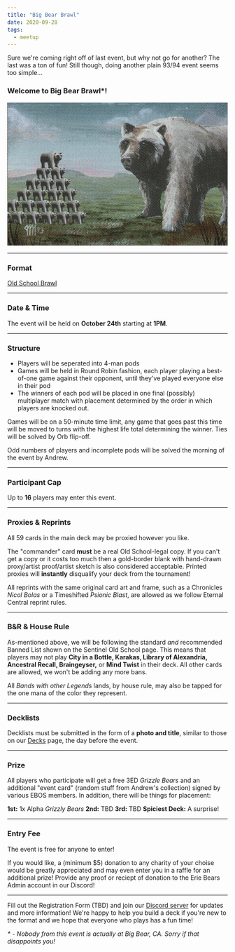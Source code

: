 ```yaml
---
title: "Big Bear Brawl"
date: 2020-09-28
tags:
  - meetup
---
```


Sure we're coming right off of last event, but why not go for another? The last was a ton of fun! Still though, doing another plain 93/94 event seems too simple...

### Welcome to Big Bear Brawl*!

![BBB](/assets/images/bigbearbrawl.png)

---

### Format
[Old School Brawl](https://sentineloldschoolmtg.com/old-school-brawl-a-93-94-commander-variant/)

---

### Date & Time
The event will be held on **October 24th** starting at **1PM**.

---

### Structure
* Players will be seperated into 4-man pods
* Games will be held in Round Robin fashion, each player playing a best-of-one game against their opponent, until they've played everyone else in their pod
* The winners of each pod will be placed in one final (possibly) multiplayer match with placement determined by the order in which players are knocked out.

Games will be on a 50-minute time limit, any game that goes past this time will be moved to turns with the highest life total determining the winner. Ties will be solved by Orb flip-off.

Odd numbers of players and incomplete pods will be solved the morning of the event by Andrew.

---

### Participant Cap
Up to **16** players may enter this event.

---

### Proxies & Reprints
All 59 cards in the main deck may be proxied however you like.

The "commander" card **must** be a real Old School-legal copy. If you can't get a copy or it costs too much then a gold-border blank with hand-drawn proxy/artist proof/artist sketch is also considered acceptable. Printed proxies will **instantly** disqualify your deck from the tournament!

All reprints with the same original card art and frame, such as a Chronicles *Nicol Bolas* or a Timeshifted *Psionic Blast*, are allowed as we follow Eternal Central reprint rules.

---

### B&R & House Rule
As-mentioned above, we will be following the standard *and* recommended Banned List shown on the Sentinel Old School page. This means that players may not play **City in a Bottle, Karakas, Library of Alexandria, Ancestral Recall, Braingeyser,** or **Mind Twist** in their deck. All other cards are allowed, we won't be adding any more bans.

All *Bands with other Legends* lands, by house rule, may also be tapped for the one mana of the color they represent.

---

### Decklists
Decklists must be submitted in the form of a **photo and title**, similar to those on our [Decks](https://eriebearsos.com/decks/) page, the day before the event.

---

### Prize
All players who participate will get a free 3ED *Grizzle Bears* and an additional "event card" (random stuff from Andrew's collection) signed by various EBOS members. In addition, there will be things for placement:

**1st:** 1x Alpha *Grizzly Bears*
**2nd:** TBD
**3rd:** TBD
**Spiciest Deck:** A surprise!

---

### Entry Fee
The event is free for anyone to enter!

If you would like, a (minimum $5) donation to any charity of your choise would be greatly appreciated and may even enter you in a raffle for an additional prize! Provide any proof or reciept of donation to the Erie Bears Admin account in our Discord!

---

Fill out the Registration Form (TBD) and join our [Discord server](https://discord.com/invite/fDdeJj5) for updates and more information! We're happy to help you build a deck if you're new to the format and we hope that everyone who plays has a fun time!

<i>* - Nobody from this event is actually at Big Bear, CA. Sorry if that disappoints you!</i>
